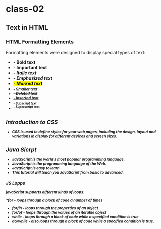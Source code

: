 # class-02
## Text in HTML

### HTML Formatting Elements
Formatting elements were designed to display special types of text:

- <b> - Bold text
- <strong> - Important text
- <i> - Italic text
- <em> - Emphasized text
- <mark> - Marked text
- <small> - Smaller text
- <del> - Deleted text
- <ins> - Inserted text
- <sub> - Subscript text
- <sup> - Superscript text.

##  Introduction to CSS
- *CSS is used to define styles for your web pages, including the design, layout and variations in display for different devices and screen sizes.*

## Java Sicrpt
* JavaScript is the world's most popular programming language.
* JavaScript is the programming language of the Web.
* JavaScript is easy to learn.
* This tutorial will teach you JavaScript from basic to advanced.

### JS Lopps
javaScript supports different kinds of loops:

*for - loops through a block of code a number of times
* for/in - loops through the properties of an object
* for/of - loops through the values of an iterable object
* while - loops through a block of code while a specified condition is true
* do/while - also loops through a block of code while a specified condition is true.